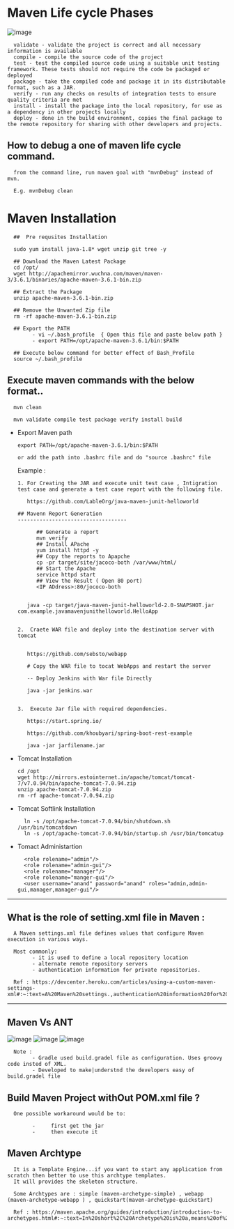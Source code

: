 
# Maven Life cycle Phases

![image](https://github.com/learn-with-devops/devops/blob/master/Maven/images/maven-life-cycle-splessons.png)

      validate - validate the project is correct and all necessary information is available
      compile - compile the source code of the project
      test - test the compiled source code using a suitable unit testing framework. These tests should not require the code be packaged or deployed
      package - take the compiled code and package it in its distributable format, such as a JAR.
      verify - run any checks on results of integration tests to ensure quality criteria are met
      install - install the package into the local repository, for use as a dependency in other projects locally
      deploy - done in the build environment, copies the final package to the remote repository for sharing with other developers and projects.

## How to debug a one of maven life cycle command.

      from the command line, run maven goal with "mvnDebug" instead of mvn. 
      
      E.g. mvnDebug clean
      
# Maven Installation

      ##  Pre requsites Installation

      sudo yum install java-1.8* wget unzip git tree -y

      ## Download the Maven Latest Package 
      cd /opt/
      wget http://apachemirror.wuchna.com/maven/maven-3/3.6.1/binaries/apache-maven-3.6.1-bin.zip

      ## Extract the Package
      unzip apache-maven-3.6.1-bin.zip

      ## Remove the Unwanted Zip file
      rm -rf apache-maven-3.6.1-bin.zip

      ## Export the PATH
            - vi ~/.bash_profile  { Open this file and paste below path }
            - export PATH=/opt/apache-maven-3.6.1/bin:$PATH

      ## Execute below command for better effect of Bash_Profile
      source ~/.bash_profile
      
## Execute maven commands with the below format..

      mvn clean
      
      mvn validate compile test package verify install build
      

- Export Maven path 

      export PATH=/opt/apache-maven-3.6.1/bin:$PATH

      or add the path into .bashrc file and do "source .bashrc" file 
  
  
  
  Example : 
  
      1. For Creating the JAR and execute unit test case , Intigration test case and generate a test case report with the following file.

         https://github.com/LableOrg/java-maven-junit-helloworld
         
      ## Mavenn Report Generation
      -----------------------------------

            ## Generate a report
            mvn verify
            ## Install APache
            yum install httpd -y
            ## Copy the reports to Apapche
            cp -pr target/site/jacoco-both /var/www/html/
            ## Start the Apache
            service httpd start
            ## View the Result ( Open 80 port)
            <IP ADdress>:80/jococo-both

         
         java -cp target/java-maven-junit-helloworld-2.0-SNAPSHOT.jar com.example.javamavenjunithelloworld.HelloApp


      2.  Craete WAR file and deploy into the destination server with tomcat


         https://github.com/sebsto/webapp
         
         # Copy the WAR file to tocat WebApps and restart the server
         
         -- Deploy Jenkins with War file Directly
         
         java -jar jenkins.war
         
         
      3.  Execute Jar file with required dependencies.
      
         https://start.spring.io/
         
         https://github.com/khoubyari/spring-boot-rest-example
         
         java -jar jarfilename.jar
         
- Tomcat Installation

      cd /opt
      wget http://mirrors.estointernet.in/apache/tomcat/tomcat-7/v7.0.94/bin/apache-tomcat-7.0.94.zip
      unzip apache-tomcat-7.0.94.zip
      rm -rf apache-tomcat-7.0.94.zip
      
- Tomcat Softlink Installation

        ln -s /opt/apache-tomcat-7.0.94/bin/shutdown.sh /usr/bin/tomcatdown
        ln -s /opt/apache-tomcat-7.0.94/bin/startup.sh /usr/bin/tomcatup
  
- Tomact Administartion
  
        <role rolename="admin"/>
        <role rolename="admin-gui"/>
        <role rolename="manager"/>
        <role rolename="manger-gui"/>
        <user username="anand" password="anand" roles="admin,admin-gui,manager,manager-gui"/>

-------
## What is the role of setting.xml file in Maven :

      A Maven settings.xml file defines values that configure Maven execution in various ways. 
      
      Most commonly:
            - it is used to define a local repository location
            - alternate remote repository servers
            - authentication information for private repositories. 
            
      Ref : https://devcenter.heroku.com/articles/using-a-custom-maven-settings-xml#:~:text=A%20Maven%20settings.,authentication%20information%20for%20private%20repositories.
    
-----
## Maven Vs ANT
![image](https://github.com/learn-with-devops/devops/blob/master/Maven/images/ant.PNG)
![image](https://github.com/learn-with-devops/devops/blob/master/Maven/images/ant_build.PNG)
![image](https://github.com/learn-with-devops/devops/blob/master/Maven/images/maven_Ant_diff.PNG)

      Note : 
            - Gradle used build.gradel file as configuration. Uses groovy code insted of XML.
            - Developed to make|understnd the developers easy of build.gradel file
            
## Build Maven Project withOut POM.xml file ?

      One possible workaround would be to:

            -     first get the jar
            -     then execute it

## Maven Archtype

      It is a Template Engine...if you want to start any application from scratch then better to use this archtype templates.
      It will provides the skeleton structure.
      
      Some Archtypes are : simple (maven-archetype-simple) , webapp (maven-archetype-webapp ) , quickstart(maven-archetype-quickstart)
      
      Ref : https://maven.apache.org/guides/introduction/introduction-to-archetypes.html#:~:text=In%20short%2C%20Archetype%20is%20a,means%20of%20generating%20Maven%20projects.
      
      
